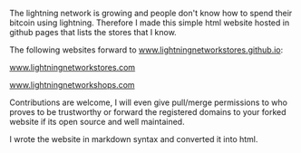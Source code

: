 The lightning network is growing and people don't know how to spend their bitcoin using lightning. Therefore I made this simple html website hosted in github pages that lists the stores that I know. 


The following websites forward to www.lightningnetworkstores.github.io:

www.lightningnetworkstores.com

www.lightningnetworkshops.com

Contributions are welcome, I will even give pull/merge permissions to who proves to be trustworthy or forward the registered domains to your forked website if its open source and well maintained.

I wrote the website in markdown syntax and converted it into html.